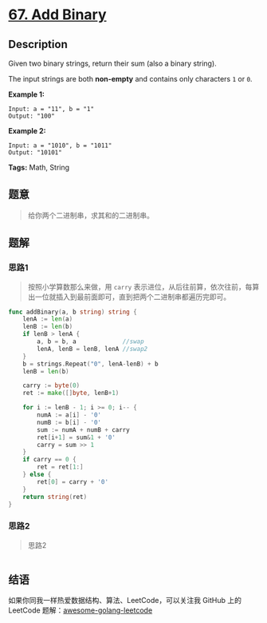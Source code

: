 # [67. Add Binary][title]

## Description

Given two binary strings, return their sum (also a binary string).

The input strings are both **non-empty** and contains only characters `1` or `0`.

**Example 1:**

```
Input: a = "11", b = "1"
Output: "100"
```

**Example 2:**

```
Input: a = "1010", b = "1011"
Output: "10101"
```

**Tags:** Math, String

## 题意
>给你两个二进制串，求其和的二进制串。

## 题解

### 思路1
> 按照小学算数那么来做，用 `carry` 表示进位，从后往前算，依次往前，每算出一位就插入到最前面即可，直到把两个二进制串都遍历完即可。

```go
func addBinary(a, b string) string {
	lenA := len(a)
	lenB := len(b)
	if lenB > lenA {
		a, b = b, a             //swap
		lenA, lenB = lenB, lenA //swap2
	}
	b = strings.Repeat("0", lenA-lenB) + b
	lenB = len(b)

	carry := byte(0)
	ret := make([]byte, lenB+1)

	for i := lenB - 1; i >= 0; i-- {
		numA := a[i] - '0'
		numB := b[i] - '0'
		sum := numA + numB + carry
		ret[i+1] = sum&1 + '0'
		carry = sum >> 1
	}
	if carry == 0 {
		ret = ret[1:]
	} else {
		ret[0] = carry + '0'
	}
	return string(ret)
}
```

### 思路2
> 思路2
```go

```

## 结语

如果你同我一样热爱数据结构、算法、LeetCode，可以关注我 GitHub 上的 LeetCode 题解：[awesome-golang-leetcode][me]

[title]: https://leetcode.com/problems/add-binary/description/
[me]: https://github.com/kylesliu/awesome-golang-algorithm
